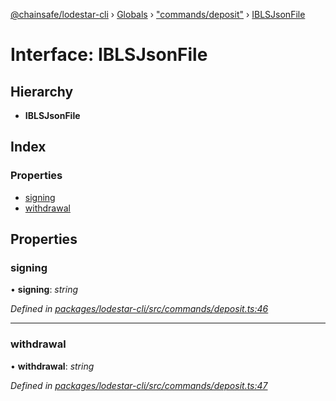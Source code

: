 [@chainsafe/lodestar-cli](../README.md) › [Globals](../globals.md) › ["commands/deposit"](../modules/_commands_deposit_.md) › [IBLSJsonFile](_commands_deposit_.iblsjsonfile.md)

# Interface: IBLSJsonFile

## Hierarchy

* **IBLSJsonFile**

## Index

### Properties

* [signing](_commands_deposit_.iblsjsonfile.md#signing)
* [withdrawal](_commands_deposit_.iblsjsonfile.md#withdrawal)

## Properties

###  signing

• **signing**: *string*

*Defined in [packages/lodestar-cli/src/commands/deposit.ts:46](https://github.com/ChainSafe/lodestar/blob/3dee40678/packages/lodestar-cli/src/commands/deposit.ts#L46)*

___

###  withdrawal

• **withdrawal**: *string*

*Defined in [packages/lodestar-cli/src/commands/deposit.ts:47](https://github.com/ChainSafe/lodestar/blob/3dee40678/packages/lodestar-cli/src/commands/deposit.ts#L47)*

